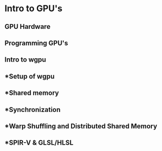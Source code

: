 # Intro to GPU's

## GPU Hardware
## Programming GPU's
## Intro to wgpu
## \*Setup of wgpu
## \*Shared memory
## \*Synchronization
## \*Warp Shuffling and Distributed Shared Memory
## \*SPIR-V & GLSL/HLSL
